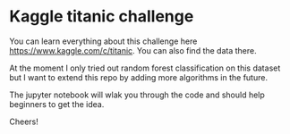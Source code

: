 # Kaggle titanic challenge

You can learn everything about this challenge here https://www.kaggle.com/c/titanic.
You can also find the data there.

At the moment I only tried out random forest classification on this dataset but I want to extend this repo by adding more algorithms in the future.

The jupyter notebook will wlak you through the code and should help beginners to get the idea.

Cheers!